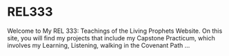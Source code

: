 # REL333
Welcome to My REL 333: Teachings of the Living Prophets Website. On this site, you will find my projects that include my Capstone Practicum, which involves my Learning, Listening, walking in the Covenant Path ...
